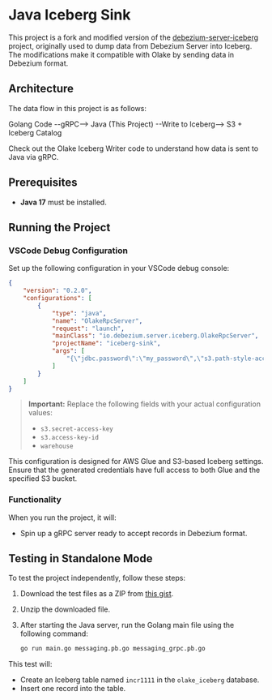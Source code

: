 
# Java Iceberg Sink

This project is a fork and modified version of the [debezium-server-iceberg](https://github.com/memiiso/debezium-server-iceberg) project, originally used to dump data from Debezium Server into Iceberg. The modifications make it compatible with Olake by sending data in Debezium format.

## Architecture

The data flow in this project is as follows:


Golang Code  --gRPC-->  Java (This Project)  --Write to Iceberg-->  S3 + Iceberg Catalog

Check out the Olake Iceberg Writer code to understand how data is sent to Java via gRPC.

## Prerequisites

- **Java 17** must be installed.

## Running the Project

### VSCode Debug Configuration

Set up the following configuration in your VSCode debug console:

```json
{
    "version": "0.2.0",
    "configurations": [
        {
            "type": "java",
            "name": "OlakeRpcServer",
            "request": "launch",
            "mainClass": "io.debezium.server.iceberg.OlakeRpcServer",
            "projectName": "iceberg-sink",
            "args": [
                "{\"jdbc.password\":\"my_password\",\"s3.path-style-access\":\"true\",\"jdbc.user\":\"my_user\",\"io-impl\":\"org.apache.iceberg.aws.s3.S3FileIO\",\"catalog-impl\":\"org.apache.iceberg.aws.glue.GlueCatalog\",\"upsert\":\"true\",\"table-namespace\":\"olake_iceberg\",\"catalog-name\":\"olake_iceberg\",\"warehouse\":\"s3://bucket-name/olake_iceberg/test_olake\",\"uri\":\"jdbc_db_url\",\"glue.region\":\"ap-south-1\",\"s3.secret-access-key\":\"XXX\",\"s3.access-key-id\":\"XXX\",\"upsert-keep-deletes\":\"true\",\"write.format.default\":\"parquet\",\"table-prefix\":\"\"}"
            ]
        }
    ]
}
```

> **Important:** Replace the following fields with your actual configuration values:
> - `s3.secret-access-key`
> - `s3.access-key-id`
> - `warehouse`

This configuration is designed for AWS Glue and S3-based Iceberg settings. Ensure that the generated credentials have full access to both Glue and the specified S3 bucket.

### Functionality

When you run the project, it will:
- Spin up a gRPC server ready to accept records in Debezium format.

## Testing in Standalone Mode

To test the project independently, follow these steps:

1. Download the test files as a ZIP from [this gist](https://gist.github.com/shubham19may/b820daf21fdfae2c648204889ab62fc7).
2. Unzip the downloaded file.
3. After starting the Java server, run the Golang main file using the following command:

   ```bash
   go run main.go messaging.pb.go messaging_grpc.pb.go
   ```

This test will:
- Create an Iceberg table named `incr1111` in the `olake_iceberg` database.
- Insert one record into the table.